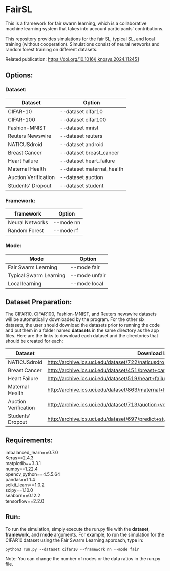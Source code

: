 # FairSL

This is a framework for fair swarm learning, which is a collaborative machine learning system that takes into account participants' contributions.

This repository provides simulations for the fair SL, typical SL, and local training (without cooperation). 
Simulations consist of neural networks and random forest training on different datasets.

Related publication: https://doi.org/10.1016/j.knosys.2024.112451

## Options:

### Dataset:
| Dataset  | Option |
| ------------- | ------------- |
| CIFAR-10  | --dataset cifar10  |
| CIFAR-100  | --dataset cifar100  |
| Fashion-MNIST  | --dataset mnist  |
| Reuters Newswire  | --dataset reuters  |
|  NATICUSdroid | --dataset android  |
|  Breast Cancer | --dataset breast_cancer  |
| Heart Failure | --dataset heart_failure  |
| Maternal Health | --dataset maternal_health  |
| Auction Verification  | --dataset auction  |
| Students' Dropout  | --dataset student  |

### Framework:
| framework  | Option |
| ------------- | ------------- |
| Neural Networks  | --mode nn  |
| Random Forest  | --mode rf  |

### Mode:
| Mode  | Option |
| ------------- | ------------- |
| Fair Swarm Learning  | --mode fair  |
| Typical Swarm Learning  | --mode unfair  |
|  Local learning | --mode local  |

## Dataset Preparation:
The CIFAR10, CIFAR100, Fashion-MNIST, and Reuters newswire datasets will be automatically downloaded by the program. For the other six datasets, the user should download the datasets prior to running the code and put them in a folder named **datasets** in the same directory as the app files.
Here are the links to download each dataset and the directories that should be created for each:

| Dataset  | Download Link | Path |
| ------------- | ------------- | ------------- |
| NATICUSdroid | http://archive.ics.uci.edu/dataset/722/naticusdroid+android+permissions+dataset | ./datasets/android |
| Breast Cancer | http://archive.ics.uci.edu/dataset/451/breast+cancer+coimbra | ./datasets/breast_cancer |
| Heart Failure | http://archive.ics.uci.edu/dataset/519/heart+failure+clinical+records | ./datasets/heart_failure |
| Maternal Health | http://archive.ics.uci.edu/dataset/863/maternal+health+risk | ./datasets/maternal_health_risk |
| Auction Verification | http://archive.ics.uci.edu/dataset/713/auction+verification | ./datasets/auction |
| Students' Dropout | http://archive.ics.uci.edu/dataset/697/predict+students+dropout+and+academic+success | ./datasets/student_dropout |

## Requirements:
imbalanced_learn==0.7.0<br>
Keras==2.4.3<br>
matplotlib==3.3.1<br>
numpy==1.22.4<br>
opencv_python==4.5.5.64<br>
pandas==1.1.4<br>
scikit_learn==1.0.2<br>
scipy==1.10.0<br>
seaborn==0.12.2<br>
tensorflow==2.2.0<br>


## Run:
To run the simulation, simply execute the run.py file with the **dataset**, **framework**, and **mode** arguments.
For example, to run the simulation for the CIFAR10 dataset using the Fair Swarm Learning approach, type in:

```
python3 run.py --dataset cifar10 --framework nn --mode fair

```

Note: You can change the number of nodes or the data ratios in the run.py file.
